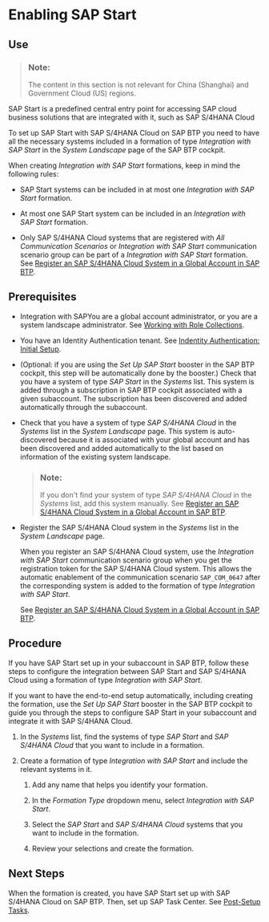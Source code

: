 <!-- loiof7d3f5ec8a0e4f9bb5b77d473be99e5a -->

# Enabling SAP Start



<a name="loiof7d3f5ec8a0e4f9bb5b77d473be99e5a__section_kbh_41c_dwb"/>

## Use

> ### Note:  
> The content in this section is not relevant for China \(Shanghai\) and Government Cloud \(US\) regions.

SAP Start is a predefined central entry point for accessing SAP cloud business solutions that are integrated with it, such as SAP S/4HANA Cloud

To set up SAP Start with SAP S/4HANA Cloud on SAP BTP you need to have all the necessary systems included in a formation of type *Integration with SAP Start* in the *System Landscape* page of the SAP BTP cockpit.

When creating *Integration with SAP Start* formations, keep in mind the following rules:

-   SAP Start systems can be included in at most one *Integration with SAP Start* formation.

-   At most one SAP Start system can be included in an *Integration with SAP Start* formation.

-   Only SAP S/4HANA Cloud systems that are registered with *All Communication Scenarios* or *Integration with SAP Start* communication scenario group can be part of a *Integration with SAP Start* formation. See [Register an SAP S/4HANA Cloud System in a Global Account in SAP BTP](register-an-sap-s-4hana-cloud-system-in-a-global-account-in-sap-btp-28171b6.md).




<a name="loiof7d3f5ec8a0e4f9bb5b77d473be99e5a__section_znb_p1c_dwb"/>

## Prerequisites

-   Integration with SAPYou are a global account administrator, or you are a system landscape administrator. See [Working with Role Collections](../50-administration-and-ops/working-with-role-collections-393ea0b.md).

-   You have an Identity Authentication tenant. See [Indentity Authentication: Initial Setup](https://help.sap.com/docs/identity-authentication/identity-authentication/initial-setup?version=Cloud).

-   \(Optional: if you are using the *Set Up SAP Start* booster in the SAP BTP cockpit, this step will be automatically done by the booster.\) Check that you have a system of type *SAP Start* in the *Systems* list. This system is added through a subscription in SAP BTP cockpit associated with a given subaccount. The subscription has been discovered and added automatically through the subaccount.

-   Check that you have a system of type *SAP S/4HANA Cloud* in the *Systems* list in the *System Landscape* page. This system is auto-discovered because it is associated with your global account and has been discovered and added automatically to the list based on information of the existing system landscape.

    > ### Note:  
    > If you don't find your system of type *SAP S/4HANA Cloud* in the *Systems* list, add this system manually. See [Register an SAP S/4HANA Cloud System in a Global Account in SAP BTP](register-an-sap-s-4hana-cloud-system-in-a-global-account-in-sap-btp-28171b6.md).

-   Register the SAP S/4HANA Cloud system in the *Systems* list in the *System Landscape* page.

    When you register an SAP S/4HANA Cloud system, use the *Integration with SAP Start* communication scenario group when you get the registration token for the SAP S/4HANA Cloud system. This allows the automatic enablement of the communication scenario `SAP_COM_0647` after the corresponding system is added to the formation of type *Integration with SAP Start*.

    See [Register an SAP S/4HANA Cloud System in a Global Account in SAP BTP](register-an-sap-s-4hana-cloud-system-in-a-global-account-in-sap-btp-28171b6.md).




<a name="loiof7d3f5ec8a0e4f9bb5b77d473be99e5a__section_v4q_p1c_dwb"/>

## Procedure

If you have SAP Start set up in your subaccount in SAP BTP, follow these steps to configure the integration between SAP Start and SAP S/4HANA Cloud using a formation of type *Integration with SAP Start*.

If you want to have the end-to-end setup automatically, including creating the formation, use the *Set Up SAP Start* booster in the SAP BTP cockpit to guide you through the steps to configure SAP Start in your subaccount and integrate it with SAP S/4HANA Cloud.

1.  In the *Systems* list, find the systems of type *SAP Start* and *SAP S/4HANA Cloud* that you want to include in a formation.

2.  Create a formation of type *Integration with SAP Start* and include the relevant systems in it.

    1.  Add any name that helps you identify your formation.

    2.  In the *Formation Type* dropdown menu, select *Integration with SAP Start*.

    3.  Select the *SAP Start* and *SAP S/4HANA Cloud* systems that you want to include in the formation.

    4.  Review your selections and create the formation.





<a name="loiof7d3f5ec8a0e4f9bb5b77d473be99e5a__section_bbm_s3m_vvb"/>

## Next Steps

When the formation is created, you have SAP Start set up with SAP S/4HANA Cloud on SAP BTP. Then, set up SAP Task Center. See [Post-Setup Tasks](https://help.sap.com/docs/start/sap-start/post-setup-tasks).


